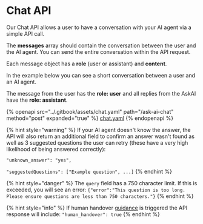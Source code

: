 # Chat API

Our Chat API allows a user to have a conversation with your AI agent via a simple API call.&#x20;

The **messages** array should contain the conversation between the user and the AI agent. You can send the entire conversation within the API request.&#x20;

Each message object has a **role** (user or assistant) and **content**.&#x20;

In the example below you can see a short conversation between a user and an AI agent.&#x20;

The message from the user has the **role: user** and all replies from the AskAI have the **role: assistant**.

{% openapi src="../.gitbook/assets/chat.yaml" path="/ask-ai-chat" method="post" expanded="true" %}
[chat.yaml](../.gitbook/assets/chat.yaml)
{% endopenapi %}

{% hint style="warning" %}
If your AI agent doesn't know the answer, the API will also return an additional field to confirm an answer wasn't found as well as 3 suggested questions the user can retry (these have a very high likelihood of being answered correctly):&#x20;



`"unknown_answer": "yes",`

`"suggestedQuestions": ["Example question", ...]`
{% endhint %}

{% hint style="danger" %}
The `query` field has a 750 character limit. If this is exceeded, you will see an error: `{"error":"This question is too long. Please ensure questions are less than 750 characters."}`
{% endhint %}

{% hint style="info" %}
If human handover [guidance](../features/improve/guidance.md) is triggered the API response will include: `"human_handover": true`
{% endhint %}
